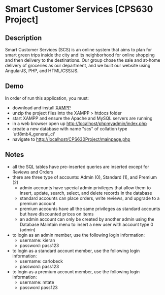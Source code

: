 # Smart Customer Services [CPS630 Project]

## Description
Smart Customer Services (SCS) is an online system that aims to plan for smart green trips inside the city and its neighborhood for online shopping
and then delivery to the destinations. Our group chose the sale and at-home delivery of groceries as our department, and we built our website using AngularJS, PHP, and HTML/CSS/JS.

## Demo
In order of run this application, you must:
* download and install [XAMPP](https://www.apachefriends.org/download.html) 
* unzip the project files into the XAMPP > htdocs folder
* start XAMPP and ensure the Apache and MySQL servers are running
* in a web browser open up [http://localhost/phpmyadmin/index.php](http://localhost/phpmyadmin/index.php)
* create a new database with name "scs" of collation type 'utf8mb4_general_ci'
* navigate to [http://localhost/CPS630Project/mainpage.php](http://localhost/CPS630Project/mainpage.php)

## Notes
* all the SQL tables have pre-inserted queries are inserted except for Reviews and Orders
* there are three type of accounts: Admin (0), Standard (1), and Premium (2)
  - admin accounts have special admin privileges that allow them to insert, update, search, select, and delete records in the database
  - standard accounts can place orders, write reviews, and upgrade to a premium account
  - premium accounts have all the same privileges as standard accounts but have discounted prices on items
  - an admin account can only be created by another admin using the Database Maintain menu to insert a new user with account type 0 (admin)
* to login as an admin member, use the following login information:
  - username: kieran
  - password: pass123
* to login as a standard account member, use the following login information:
  - username: carlobeck
  - password: pass123
* to login as a premium account member, use the following login information:
  - username: mtate
  - password pass123
